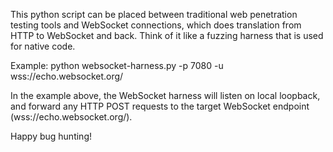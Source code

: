 This python script can be placed between traditional web penetration testing tools and WebSocket connections, which does translation from HTTP to WebSocket and back. Think of it like a fuzzing harness that is used for native code.

Example: python websocket-harness.py -p 7080 -u wss://echo.websocket.org/

In the example above, the WebSocket harness will listen on local loopback, and forward any HTTP POST requests to the target WebSocket endpoint (wss://echo.websocket.org/).

Happy bug hunting!
